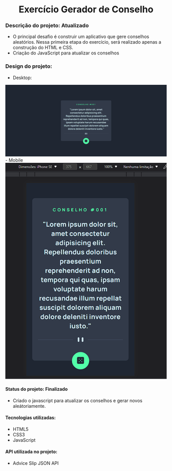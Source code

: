 <h1 align="center"> Exercício Gerador de Conselho </h1>

### Descrição do projeto: Atualizado
- O principal desafio é construir um aplicativo que gere conselhos aleatórios. Nessa primeira etapa do exercício, será realizado apenas a construção do HTML e CSS.
- Criação do JavaScript para atualizar os conselhos

### Design do projeto:
- Desktop:
<img src="./design/design-desktop.png" alt= "imagem do projeto no desktop" >
- Mobile
<img src="./design/design-mobile.png" alt= "imagem do projeto no mobile">

#### Status do projeto: Finalizado
- Criado o javascript para atualizar os conselhos e gerar novos aleátoriamente.

#### Tecnologias utilizadas:
- HTML5
- CSS3
- JavaScript

#### API utilizada no projeto:
- Advice Slip JSON API